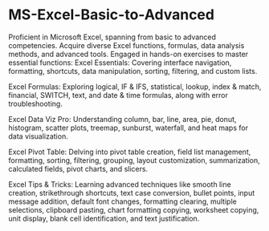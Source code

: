 # MS-Excel-Basic-to-Advanced
Proficient in Microsoft Excel, spanning from basic to advanced competencies. Acquire diverse Excel functions, formulas, data analysis methods, and advanced tools. Engaged in hands-on exercises to master essential functions: 
Excel Essentials: Covering interface navigation, formatting, shortcuts, data manipulation, sorting, filtering, and custom lists.

Excel Formulas: Exploring logical, IF & IFS, statistical, lookup, index & match, financial, SWITCH, text, and date & time formulas, along with error troubleshooting.

Excel Data Viz Pro: Understanding column, bar, line, area, pie, donut, histogram, scatter plots, treemap, sunburst, waterfall, and heat maps for data visualization.

Excel Pivot Table: Delving into pivot table creation, field list management, formatting, sorting, filtering, grouping, layout customization, summarization, calculated fields, pivot charts, and slicers.

Excel Tips & Tricks: Learning advanced techniques like smooth line creation, strikethrough shortcuts, text case conversion, bullet points, input message addition, default font changes, formatting clearing, multiple selections, clipboard pasting, chart formatting copying, worksheet copying, unit display, blank cell identification, and text justification.
